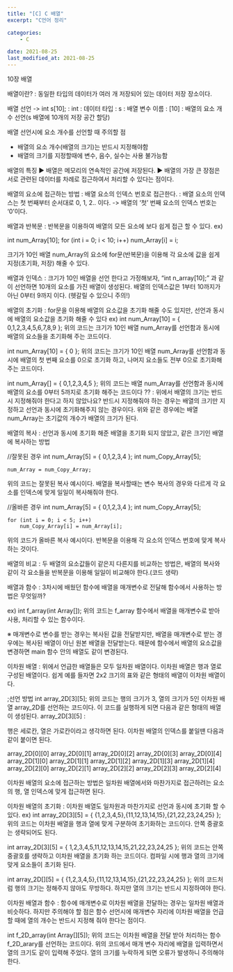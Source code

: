 ```yaml
---
title: "[C] C 배열"
excerpt: "C언어 정리"

categories:
    - C

date: 2021-08-25
last_modified_at: 2021-08-25
---
```


10장 배열

배열이란?
: 동일한 타입의 데이터가 여러 개 저장되어 있는 데이터 저장 장소이다.

배열 선언
-> int s[10];
: int : 데이터 타입
: s : 배열 변수 이름
: [10] : 배열의 요소 개수 선언(s 배열에 10개의 저장 공간 할당)

배열 선언시에 요소 개수를 선언할 때 주의할 점
- 배열의 요소 개수(배열의 크기)는 반드시 지정해야함
- 배열의 크기를 지정할때에 변수, 음수, 실수는 사용 불가능함

배열의 특징
▶ 배열은 메모리의 연속적인 공간에 저장된다.
▶ 배열의 가장 큰 장점은 서로 관련된 데이터를 차례로 접근하여서 처리할 수 있다는 점이다.

배열의 요소에 접근하는 방법
: 배열 요소의 인덱스 번호로 접근한다.
: 배열 요소의 인덱스는 첫 번째부터 순서대로 0, 1, 2.. 이다.
  -> 배열의 ‘첫’ 번째 요소의 인덱스 번호는 ‘0’이다.

배열과 반복문
: 반복문을 이용하여 배열의 모든 요소에 보다 쉽게 접근 할 수 있다.
ex)

int num_Array[10];
for (int i = 0; i < 10; i++)
	num_Array[i] = i;

크기가 10인 배열 num_Array의 요소에 for문(반복문)을 이용해 각 요소에 값을 쉽게 지정(초기화, 저장) 해줄 수 있다.

배열과 인덱스
: 크기가 10인 배열을 선언 한다고 가정해보자, “int n_array[10];” 과 같이 선언하면 10개의 요소를 가진 배열이 생성된다. 배열의 인덱스값은 1부터 10까지가 아닌 0부터 9까지 이다. (헷갈릴 수 있으니 주의!)

배열의 초기화
: for문을 이용해 배열의 요소값을 초기화 해줄 수도 있지만, 선언과 동시에 배열의 요소값을 초기화 해줄 수 있다
ex)
int num_Array[10] = { 0,1,2,3,4,5,6,7,8,9 };
위의 코드는 크기가 10인 배열 num_Array를 선언함과 동시에 배열의 요소들을 초기화해 주는 코드이다. 

int num_Array[10] = { 0 };
위의 코드는 크기가 10인 배열 num_Array를 선언함과 동시에 배열의 첫 번째 요소를 0으로 초기화 하고, 나머지 요소들도 전부 0으로 초기화해 주는 코드이다.

int num_Array[] = { 0,1,2,3,4,5 };
위의 코드는 배열 num_Array를 선언함과 동시에 배열의 요소를 0부터 5까지로 초기화 해주는 코드이다
?? : 위에서 배열의 크기는 반드시 지정해줘야 한다고 하지 않았나요?
반드시 지정해줘야 하는 경우는 배열의 크기만 지정하고 선언과 동시에 초기화해주지 않는 경우이다. 위와 같은 경우에는 배열 num_Array는 초기값의 개수가 배열의 크기가 된다.



배열의 복사
: 선언과 동시에 초기화 해준 배열을 초기화 되지 않았고, 같은 크기인 배열에 복사하는 방법

//잘못된 경우
int num_Array[5] = { 0,1,2,3,4 };
	int num_Copy_Array[5];

	num_Array = num_Copy_Array;

위의 코드는 잘못된 복사 예시이다. 배열을 복사할때는 변수 복사의 경우와 다르게 각 요소를 인덱스에 맞게 일일이 복사해줘야 한다.


//올바른 경우
	int num_Array[5] = { 0,1,2,3,4 };
	int num_Copy_Array[5];

	for (int i = 0; i < 5; i++)
		num_Copy_Array[i] = num_Array[i];

위의 코드가 올바른 복사 예시이다. 반복문을 이용해 각 요소의 인덱스 번호에 맞게 복사하는 것이다.

배열의 비교
: 두 배열의 요소값들이 같은지 다른지를 비교하는 방법은, 배열의 복사와 같이 각 요소들을 반복문을 이용해 일일이 비교해야 한다.(코드 생략)

배열과 함수
: 3차시에 배웠던 함수에 배열을 매개변수로 전달해 함수에서 사용하는 방법은 무엇일까?

ex)
int f_array(int Array[]);
위의 코드는 f_array 함수에서 배열을 매개변수로 받아 사용, 처리할 수 있는 함수이다.

※ 매개변수로 변수를 받는 경우는 복사된 값을 전달받지만, 배열을 매개변수로 받는 경우에는 복사된 배열이 아닌 원본 배열을 전달받는다. 때문에 함수에서 배열의 요소값을 변경하면 main 함수 안의 배열도 같이 변경된다.

이차원 배열
: 위에서 언급한 배열들은 모두 일차원 배열이다. 이차원 배열은 행과 열로 구성된 배열이다. 쉽게 예를 들자면 2x2 크기의 표와 같은 형태의 배열이 이차원 배열이다.

;선언 방법
int array_2D[3][5];
위의 코드는 행의 크기가 3, 열의 크기가 5인 이차원 배열 array_2D를 선언하는 코드이다. 이 코드를 실행하게 되면 다음과 같은 형태의 배열이 생성된다.
array_2D[3][5] :

















행은 세로칸, 열은 가로칸이라고 생각하면 된다. 이차원 배열의 인덱스를 붙일땐 다음과 같이 붙이면 된다.

array_2D[0][0]
array_2D[0][1]
array_2D[0][2]
array_2D[0][3]
array_2D[0][4]
array_2D[1][0]
array_2D[1][1]
array_2D[1][2]
array_2D[1][3]
array_2D[1][4]
array_2D[2][0]
array_2D[2][1]
array_2D[2][2]
array_2D[2][3]
array_2D[2][4]


이차원 배열의 요소에 접근하는 방법은 일차원 배열에서와 마찬가지로 접근하려는 요소의 행, 열 인덱스에 맞게 접근하면 된다.

이차원 배열의 초기화
: 이차원 배열도 일차원과 마찬가지로 선언과 동시에 초기화 할 수 있다.
ex)
int array_2D[3][5] = { {1,2,3,4,5},{11,12,13,14,15},{21,22,23,24,25} };위의 코드는 이차원 배열을 행과 열에 맞게 구분하여 초기화하는 코드이다. 안쪽 중괄호는 생략되어도 된다. 

int array_2D[3][5] = { 1,2,3,4,5,11,12,13,14,15,21,22,23,24,25 };
위의 코드는 안쪽 중괄호를 생략하고 이차원 배열을 초기화 하는 코드이다. 컴파일 시에 행과 열의 크기에 맞게 요소들이 초기화 된다.

int array_2D[][5] = { {1,2,3,4,5},{11,12,13,14,15},{21,22,23,24,25} };
위의 코드처럼 행의 크기는 정해주지 않아도 무방하다. 하지만 열의 크기는 반드시 지정하여야 한다.

이차원 배열과 함수
: 함수에 매개변수로 이차원 배열을 전달하는 경우는 일차원 배열과 비슷하다. 하지만 주의해야 할 점은 함수 선언시에 매개변수 자리에 이차원 배열을 언급할 때에 열의 개수는 반드시 지정해 줘야 한다는 점이다.

int f_2D_array(int Array[][5]);
위의 코드는 이차원 배열을 전달 받아 처리하는 함수 f_2D_arary를 선언하는 코드이다. 위의 코드에서 매개 변수 자리에 배열을 입력하면서 열의 크기도 같이 입력해 주었다. 열의 크기를 누락하게 되면 오류가 발생하니 주의해야 한다.